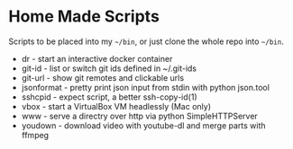 # Home Made Scripts

Scripts to be placed into my `~/bin`, or just clone the whole repo into
`~/bin`.

- dr - start an interactive docker container
- git-id - list or switch git ids defined in ~/.git-ids
- git-url - show git remotes and clickable urls
- jsonformat - pretty print json input from stdin with python json.tool
- sshcpid - expect script, a better ssh-copy-id(1)
- vbox - start a VirtualBox VM headlessly (Mac only)
- www - serve a directry over http via python SimpleHTTPServer
- youdown - download video with youtube-dl and merge parts with ffmpeg
